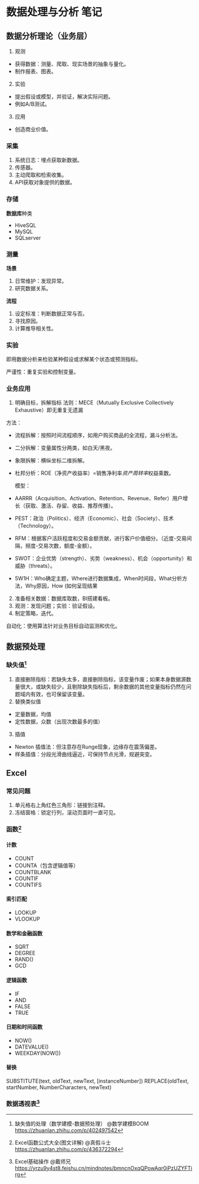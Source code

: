 # 数据处理与分析 笔记


## 数据分析理论（业务层）

1. 观测
- 获得数据：测量、爬取、现实场景的抽象与量化。
- 制作报表、图表。
2. 实验
- 提出假设或模型，并验证，解决实际问题。
- 例如A/B测试。
3. 应用
- 创造商业价值。

### 采集

1. 系统日志：埋点获取新数据。
2. 传感器。
3. 主动爬取和检索收集。
4. API获取对象提供的数据。

### 存储

**数据库**种类
- HiveSQL
- MySQL
- SQLserver

### 测量

**场景**
1. 日常维护：发现异常。
2. 研究数据关系。

**流程**
1. 设定标准：判断数据正常与否。
2. 寻找原因。
3. 计算推导相关性。

### 实验

即用数据分析来检验某种假设或求解某个状态或预测指标。

严谨性：重复实验和控制变量。

### 业务应用

1. 明确目标，拆解指标
  法则：MECE（Mutually Exclusive Collectively Exhaustive）即无重复无遗漏
  
  方法：
- 流程拆解：按照时间流程顺序，如用户购买商品的全流程，漏斗分析法。
- 二分拆解：变量属性分两类，如白天/黑夜。
- 象限拆解：横纵坐标二维拆解。
- 杜邦分析：ROE（净资产收益率）=销售净利率*资产周转率*权益乘数。
  
  模型：
- AARRR（Acquisition、Activation、Retention、Revenue、Refer）用户增长（获取、激活、存留、收益、推荐传播）。
- PEST：政治（Politics）、经济（Economic）、社会（Society）、技术（Technology）。
- RFM：根据客户活跃程度和交易金额贡献，进行客户价值细分。（近度-交易间隔，频度-交易次数，额度-金额）。
- SWOT：企业优势（strength）、劣势（weakness）、机会（opportunity）和威胁（threats）。
- 5W1H：Who确定主题，Where进行数据集成，When时间段，What分析方法，Why原因，How (如何呈现结果
2. 准备相关数据：数据库取数，BI搭建看板。
3. 观测：发现问题；实验：验证假设。
4. 制定策略，迭代。

自动化：使用算法针对业务目标自动监测和优化。

## 数据预处理

### 缺失值[^1]

1. 直接删除指标：若缺失太多，直接删除指标，该变量作废；如果本身数据源数量很大，或缺失较少，且剔除缺失指标后，剩余数据的其他变量指标仍然在问题域内有效，也可保留该变量。
2. 替换类似值

- 定量数据，均值
- 定性数据，众数（出现次数最多的值）

3. 插值

- Newton 插值法：但注意存在Runge现象，边缘存在震荡偏差。
- 样条插值：分段光滑曲线逼近，可保持节点光滑，规避突变。

[^1]: 缺失值的处理（数学建模-数据预处理） @数学建模BOOM https://zhuanlan.zhihu.com/p/402497542

## Excel

### 常见问题

1. 单元格右上角红色三角形：链接到注释。
2. 冻结窗格：锁定行列，滚动页面时一直可见。


### 函数[^2]

[^2]: Excel函数公式大全(图文详解) @真假斗士 https://zhuanlan.zhihu.com/p/436372294

#### 计数
- COUNT
- COUNTA（包含逻辑值等）
- COUNTBLANK
- COUNTIF
- COUNTIFS

#### 索引匹配
- LOOKUP
- VLOOKUP

#### 数学和金融函数
- SQRT
- DEGREE
- RAND()
- GCD

#### 逻辑函数
- IF
- AND
- FALSE
- TRUE

#### 日期和时间函数
- NOW()
- DATEVALUE()
- WEEKDAY(NOW())

#### 替换
SUBSTITUTE(text, oldText, newText, [instanceNumber])
REPLACE(oldText, startNumber, NumberCharacters, newText)

### 数据透视表[^3]


[^3]: Excel基础操作 @戴师兄 https://yrzu9y4st8.feishu.cn/mindnotes/bmncnOxqQPowAqr0iPzUZYFTirg

